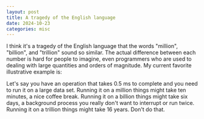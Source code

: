 ```yaml
---
layout: post
title: A tragedy of the English language
date: 2024-10-23
categories: misc
---
```

I think it's a tragedy of the English language that the words "million", "billion", and "trillion" sound so similar. The actual difference between each number is hard for people to imagine, even programmers who are used to dealing with large quantities and orders of magnitude. My current favorite illustrative example is:

Let's say you have an operation that takes 0.5 ms to complete and you need to run it on a large data set. Running it on a million things might take ten minutes, a nice coffee break. Running it on a billion things might take six days, a background process you really don't want to interrupt or run twice. Running it on a trillion things might take 16 years. Don't do that.
